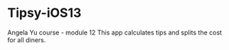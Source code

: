 # Tipsy-iOS13
Angela Yu course - module 12
This app calculates tips and splits the cost for all diners.

